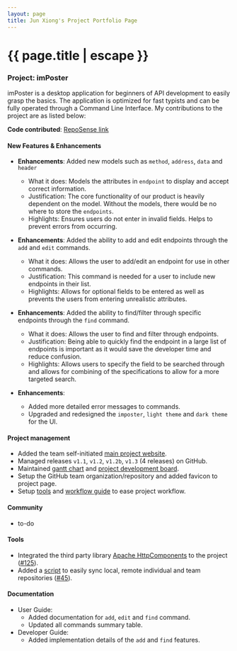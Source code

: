 ```yaml
---
layout: page
title: Jun Xiong's Project Portfolio Page
---
```


<h1 class="post-title">{{ page.title | escape }}</h1>

### Project: imPoster

imPoster is a desktop application for beginners of API development to easily grasp the basics. The application is optimized for fast typists and can be fully operated through a Command Line Interface. My contributions to the project are as listed below:

**Code contributed**: [RepoSense link](https://nus-cs2103-ay2021s2.github.io/tp-dashboard/?search=&sort=groupTitle&sortWithin=title&timeframe=commit&mergegroup=&groupSelect=groupByRepos&breakdown=true&checkedFileTypes=docs~functional-code~test-code~other&since=&tabOpen=true&tabType=authorship&tabAuthor=ong6&tabRepo=AY2021S2-CS2103T-T12-4%2Ftp%5Bmaster%5D&authorshipIsMergeGroup=false&authorshipFileTypes=docs~functional-code~test-code~other)

#### New Features & Enhancements

- **Enhancements**: Added new models such as `method`, `address`, `data` and `header`

  - What it does: Models the attributes in `endpoint` to display and accept correct information.
  - Justification: The core functionality of our product is heavily dependent on the model. Without the models, there would be no where to store the `endpoints`.
  - Highlights: Ensures users do not enter in invalid fields. Helps to prevent errors from occurring.

- **Enhancements**: Added the ability to add and edit endpoints through the `add` and `edit` commands.

  - What it does: Allows the user to add/edit an endpoint for use in other commands.
  - Justification: This command is needed for a user to include new endpoints in their list.
  - Highlights: Allows for optional fields to be entered as well as prevents the users from entering unrealistic attributes.

- **Enhancements**: Added the ability to find/filter through specific endpoints through the `find` command.

  - What it does: Allows the user to find and filter through endpoints.
  - Justification: Being able to quickly find the endpoint in a large list of endpoints is important as it would save the developer time and reduce confusion.
  - Highlights: Allows users to specify the field to be searched through and allows for combining of the specifications to allow for a more targeted search.

- **Enhancements**:

  - Added more detailed error messages to commands.
  - Upgraded and redesigned the `imposter`, `light theme` and `dark theme` for the UI.

#### Project management

  - Added the team self-initiated [main project website](https://imposter-dev.tk).
  - Managed releases `v1.1`, `v1.2`, `v1.2b`, `v1.3` (4 releases) on GitHub.
  - Maintained [gantt chart](https://docs.google.com/spreadsheets/d/10HzmFh2pCHIu-8VpJSCRy0jzpVehnYpm/edit#gid=577662797) and [project development board](https://github.com/AY2021S2-CS2103T-T12-4/tp/projects/1).
  - Setup the GitHub team organization/repository and added favicon to project page.
  - Setup [tools](#tools) and [workflow guide](../WorkflowGuide.md) to ease project workflow.

#### Community

  - to-do
#### Tools

  - Integrated the third party library [Apache HttpComponents](http://hc.apache.org/index.html) to the project ([\#125](https://github.com/AY2021S2-CS2103T-T12-4/tp/pull/125)).
  - Added a [script](https://github.com/AY2021S2-CS2103T-T12-4/tp/blob/master/scripts/sync.sh) to easily sync local, remote individual and team repositories ([\#45](https://github.com/AY2021S2-CS2103T-T12-4/tp/pull/45)).

#### Documentation

  - User Guide:
    - Added documentation for `add`, `edit` and `find` command.
    - Updated all commands summary table.
  - Developer Guide:
    - Added implementation details of the `add` and `find` features.
